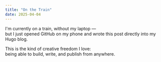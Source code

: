 ```yaml
---
title: "On the Train"
date: 2025-04-04
---
```


I'm currently on a train, without my laptop —  
but I just opened GitHub on my phone and wrote this post directly into my Hugo blog.

This is the kind of creative freedom I love:  
being able to build, write, and publish from anywhere.